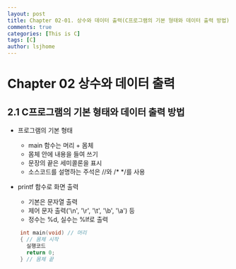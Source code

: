 ```yaml
---
layout: post
title: Chapter 02-01. 상수와 데이터 출력(C프로그램의 기본 형태와 데이터 출력 방법)
comments: true
categories: [This is C]
tags: [C]
author: lsjhome
---
```


# Chapter 02 상수와 데이터 출력

## 2.1 C프로그램의 기본 형태와 데이터 출력 방법

- 프로그램의 기본 형태
  - main 함수는 머리 + 몸체
  - 몸체 안에 내용을 들여 쓰기
  - 문장의 끝은 세미콜론을 표시
  - 소스코드를 설명하는 주석은 //와 /* */를 사용


- printf 함수로 화면 출력
  - 기본은 문자열 출력
  - 제어 문자 출력('\n', '\r', '\t', '\b', '\a') 등
  - 정수는 %d, 실수는 %lf로 출력

```c
    int main(void) // 머리
    { // 몸체 시작
      실행코드
      return 0;
    } // 몸체 끝
```